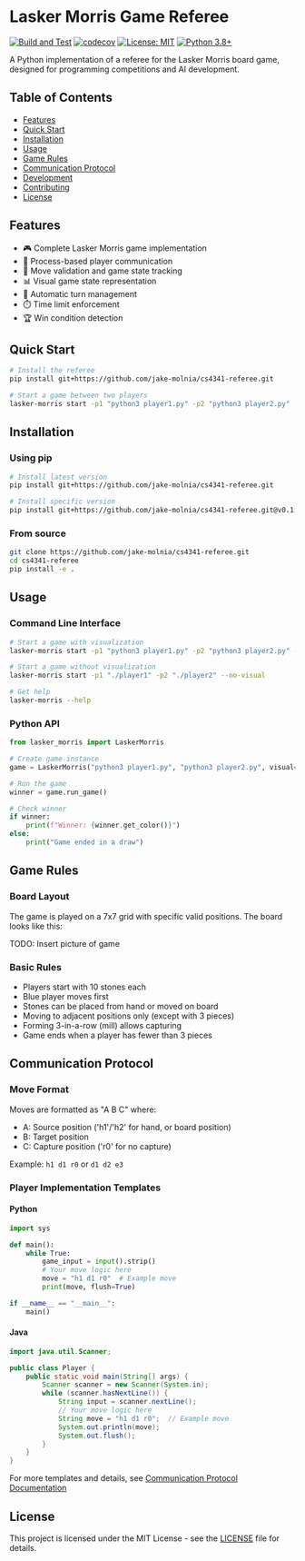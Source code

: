 # Lasker Morris Game Referee
[![Build and Test](https://github.com/jake-molnia/cs4341-referee/actions/workflows/build.yml/badge.svg)](https://github.com/jake-molnia/cs4341-referee/actions/workflows/build.yml)
[![codecov](https://codecov.io/gh/jake-molnia/cs4341-referee/branch/main/graph/badge.svg)](https://codecov.io/gh/{username}/cs4341-referee)
[![License: MIT](https://img.shields.io/badge/License-MIT-yellow.svg)](https://opensource.org/licenses/MIT)
[![Python 3.8+](https://img.shields.io/badge/python-3.8+-blue.svg)](https://www.python.org/downloads/)

A Python implementation of a referee for the Lasker Morris board game, designed for programming competitions and AI development.

## Table of Contents
- [Features](#features)
- [Quick Start](#quick-start)
- [Installation](#installation)
- [Usage](#usage)
- [Game Rules](#game-rules)
- [Communication Protocol](#communication-protocol)
- [Development](#development)
- [Contributing](#contributing)
- [License](#license)

## Features
- 🎮 Complete Lasker Morris game implementation
- 🤖 Process-based player communication
- 🎯 Move validation and game state tracking
- 📊 Visual game state representation
- 🔄 Automatic turn management
- ⏱️ Time limit enforcement
- 🏆 Win condition detection

## Quick Start

```bash
# Install the referee
pip install git+https://github.com/jake-molnia/cs4341-referee.git

# Start a game between two players
lasker-morris start -p1 "python3 player1.py" -p2 "python3 player2.py"
```

## Installation

### Using pip
```bash
# Install latest version
pip install git+https://github.com/jake-molnia/cs4341-referee.git

# Install specific version
pip install git+https://github.com/jake-molnia/cs4341-referee.git@v0.1.0
```

### From source
```bash
git clone https://github.com/jake-molnia/cs4341-referee.git
cd cs4341-referee
pip install -e .
```

## Usage

### Command Line Interface
```bash
# Start a game with visualization
lasker-morris start -p1 "python3 player1.py" -p2 "python3 player2.py" -v

# Start a game without visualization
lasker-morris start -p1 "./player1" -p2 "./player2" --no-visual

# Get help
lasker-morris --help
```

### Python API
```python
from lasker_morris import LaskerMorris

# Create game instance
game = LaskerMorris("python3 player1.py", "python3 player2.py", visual=True)

# Run the game
winner = game.run_game()

# Check winner
if winner:
    print(f"Winner: {winner.get_color()}")
else:
    print("Game ended in a draw")
```

## Game Rules

### Board Layout
The game is played on a 7x7 grid with specific valid positions. The board looks like this:

TODO: Insert picture of game

### Basic Rules
- Players start with 10 stones each
- Blue player moves first
- Stones can be placed from hand or moved on board
- Moving to adjacent positions only (except with 3 pieces)
- Forming 3-in-a-row (mill) allows capturing
- Game ends when a player has fewer than 3 pieces

## Communication Protocol

### Move Format
Moves are formatted as "A B C" where:
- A: Source position ('h1'/'h2' for hand, or board position)
- B: Target position
- C: Capture position ('r0' for no capture)

Example: `h1 d1 r0` or `d1 d2 e3`

### Player Implementation Templates

#### Python
```python
import sys

def main():
    while True:
        game_input = input().strip()
        # Your move logic here
        move = "h1 d1 r0"  # Example move
        print(move, flush=True)

if __name__ == "__main__":
    main()
```

#### Java
```java
import java.util.Scanner;

public class Player {
    public static void main(String[] args) {
        Scanner scanner = new Scanner(System.in);
        while (scanner.hasNextLine()) {
            String input = scanner.nextLine();
            // Your move logic here
            String move = "h1 d1 r0";  // Example move
            System.out.println(move);
            System.out.flush();
        }
    }
}
```

For more templates and details, see [Communication Protocol Documentation](docs/PROTOCOL.md)


## License

This project is licensed under the MIT License - see the [LICENSE](LICENSE) file for details.
